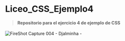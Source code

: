 # Liceo_CSS_Ejemplo4
> #### Repositorio para el ejercicio 4 de ejemplo de CSS
![FireShot Capture 004 - Djalminha - ](https://github.com/E7OY/Liceo_CSS_Ejemplo4/assets/102689282/73b39601-7005-4715-8180-5523fc25fbe8)
